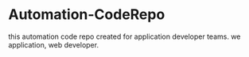 # Automation-CodeRepo
this automation code repo created for application developer teams.
we application, web developer.